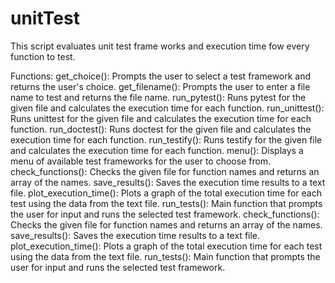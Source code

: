 # unitTest
This script evaluates unit test frame works  and execution time fow every function to test.

Functions:
get_choice(): Prompts the user to select a test framework and returns the
user's choice.
get_filename(): Prompts the user to enter a file name to test and returns the
file name.
run_pytest(): Runs pytest for the given file and calculates the execution time
for each function.
run_unittest(): Runs unittest for the given file and calculates the execution
time for each function.
run_doctest(): Runs doctest for the given file and calculates the execution
time for each function.
run_testify(): Runs testify for the given file and calculates the execution time
for each function.
menu(): Displays a menu of available test frameworks for the user to choose
from.
check_functions(): Checks the given file for function names and returns an
array of the names.
save_results(): Saves the execution time results to a text file.
plot_execution_time(): Plots a graph of the total execution time for each test
using the data from the text file.
run_tests(): Main function that prompts the user for input and runs the
selected test framework.
check_functions(): Checks the given file for function names and returns an
array of the names.
save_results(): Saves the execution time results to a text file.
plot_execution_time(): Plots a graph of the total execution time for each test
using the data from the text file.
run_tests(): Main function that prompts the user for input and runs the
selected test framework.
